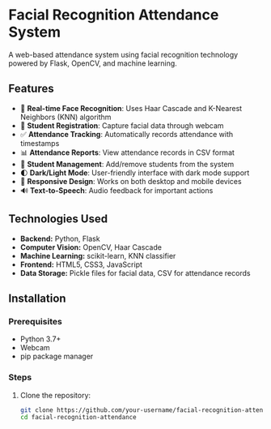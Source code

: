 # Facial Recognition Attendance System

A web-based attendance system using facial recognition technology powered by Flask, OpenCV, and machine learning.

## Features

- 🎯 **Real-time Face Recognition**: Uses Haar Cascade and K-Nearest Neighbors (KNN) algorithm  
- 📝 **Student Registration**: Capture facial data through webcam  
- ✅ **Attendance Tracking**: Automatically records attendance with timestamps  
- 📊 **Attendance Reports**: View attendance records in CSV format  
- 👥 **Student Management**: Add/remove students from the system  
- 🌓 **Dark/Light Mode**: User-friendly interface with dark mode support  
- 📱 **Responsive Design**: Works on both desktop and mobile devices  
- 🔊 **Text-to-Speech**: Audio feedback for important actions  

## Technologies Used

- **Backend:** Python, Flask  
- **Computer Vision:** OpenCV, Haar Cascade  
- **Machine Learning:** scikit-learn, KNN classifier  
- **Frontend:** HTML5, CSS3, JavaScript  
- **Data Storage:** Pickle files for facial data, CSV for attendance records  

## Installation

### Prerequisites

- Python 3.7+  
- Webcam  
- pip package manager  

### Steps

1. Clone the repository:  
   ```bash
   git clone https://github.com/your-username/facial-recognition-attendance.git  
   cd facial-recognition-attendance  
